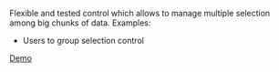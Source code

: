 Flexible and tested control which allows to manage multiple selection among big chunks of data.
Examples:
* Users to group selection control

[Demo](http://bng.com.ua/angular-side-by-side-select-demo.html)